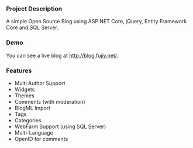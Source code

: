 ### Project Description
A simple Open Source Blog using ASP.NET Core, jQuery, Entity Framework Core and SQL Server.

### Demo
You can see a live blog at <a href="http://blog.fujiy.net/">http://blog.fujiy.net/</a>.

### Features
* Multi Author Support
* Widgets
* Themes
* Comments (with moderation)
* BlogML Import
* Tags
* Categories
* WebFarm Support (using SQL Server)
* Multi-Language
* OpenID for comments
